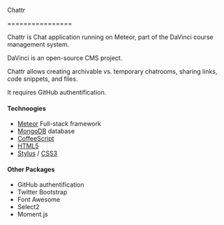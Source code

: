 Chattr

================

Chattr is Chat application running on Meteor, part of the DaVinci course management system.

DaVinci is an open-source CMS project.

Chattr allows creating archivable vs. temporary chatrooms, sharing links, code snippets, and files.

It requires GitHub authentification.


#### Technoogies

+ [Meteor](https://www.meteor.com) Full-stack framework
+ [MongoDB](http://www.mongodb.org) database
+ [CoffeeScript](http://coffeescript.org)
+ [HTML5](http://www.w3.org/TR/html5/)
+ [Stylus](http://learnboost.github.io/stylus) / [CSS3](http://www.w3.org/Style/CSS/)

#### Other Packages

+ GitHub authentification
+ Twitter Bootstrap
+ Font Awesome
+ Select2
+ Moment.js